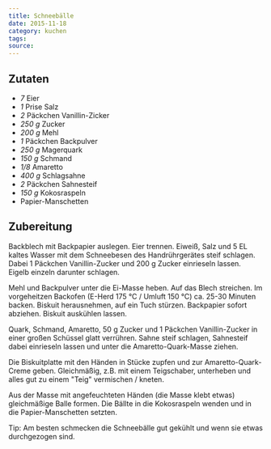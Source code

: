 ```yaml
---
title: Schneebälle
date: 2015-11-18
category: kuchen
tags: 
source: 
---
```

## Zutaten
- *7* Eier
- *1* Prise Salz 
- *2*  Päckchen Vanillin-Zicker
- *250 g*  Zucker
- *200 g*  Mehl
- *1*  Päckchen Backpulver
- *250 g*  Magerquark
- *150 g*  Schmand
- *1/8*  Amaretto
- *400 g*  Schlagsahne
- *2*  Päckchen Sahnesteif
- *150 g*  Kokosraspeln
- Papier-Manschetten

## Zubereitung
Backblech mit Backpapier auslegen. Eier trennen. Eiweiß, Salz und 5 EL kaltes Wasser mit dem Schneebesen des Handrührgerätes steif schlagen. Dabei 1 Päckchen Vanillin-Zucker und 200 g Zucker einrieseln lassen. Eigelb einzeln darunter schlagen. 

Mehl und Backpulver unter die Ei-Masse heben. Auf das Blech streichen. Im vorgeheitzen Backofen (E-Herd 175 °C / Umluft 150 °C) ca. 25-30 Minuten backen. Biskuit herausnehmen, auf ein Tuch stürzen. Backpapier sofort abziehen. Biskuit auskühlen lassen. 

Quark, Schmand, Amaretto, 50 g Zucker und 1 Päckchen Vanillin-Zucker in einer großen Schüssel glatt verrühren. Sahne steif schlagen, Sahnesteif dabei einrieseln lassen und unter die Amaretto-Quark-Masse ziehen. 

Die Biskuitplatte mit den Händen in Stücke zupfen und zur Amaretto-Quark-Creme geben. Gleichmäßig, z.B. mit einem Teigschaber, unterheben und alles gut zu einem "Teig" vermischen / kneten. 

Aus der Masse mit angefeuchteten Händen (die Masse klebt etwas) gleichmäßige Balle formen. Die Bällte in die Kokosraspeln wenden und in die Papier-Manschetten setzten.

Tip:  Am besten schmecken die Schneebälle gut gekühlt und wenn sie etwas durchgezogen sind.